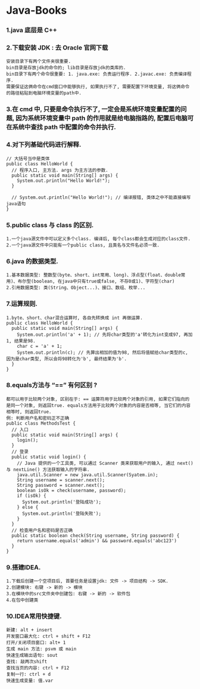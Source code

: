 # Java-Books

### 1.java 底层是 C++
### 2.下载安装 JDK : 去 Oracle 官网下载
```
安装目录下有两个文件夹很重要.
bin目录是存放jdk的命令的; lib目录是存放jdk的类库的.
bin目录下有两个命令很重要: 1. java.exe: 负责运行程序. 2.javac.exe: 负责编译程序.
需要保证这俩命令在cmd窗口中能够执行, 如果执行不了, 需要配置下环境变量, 将这俩命令的路径粘贴到电脑环境变量的path中.
```
### 3.在 cmd 中, 只要是命令执行不了, 一定会是系统环境变量配置的问题, 因为系统环境变量中 path 的作用就是给电脑指路的, 配置后电脑可在系统中查找 path 中配置的命令并执行.
### 4.对下列基础代码进行解释.
```
// 大括号当中是类体
public class HelloWorld {
  // 程序入口, 主方法. args 为主方法的参数.
  public static void main(String[] args) {
    System.out.println("Hello World!");
  }

  // System.out.println("Hello World!"); // 编译报错, 类体之中不能直接编写java语句
}
```
### 5.public class 与 class 的区别.
```
1.一个java源文件中可以定义多个class. 编译后, 每个class都会生成对应的class文件.
2.一个java源文件中只能有一个public class, 且类名与文件名必须一致.
```
### 6.java 的数据类型.
```
1.基本数据类型: 整数型(byte、short、int常用、long)、浮点型(float、double常用)、布尔型(boolean, 在java中只有true或false, 不存0或1)、字符型(char)
2.引用数据类型: 类(String、Object...)、接口、数组、枚举...
```
### 7.运算规则.
```
1.byte、short、char混合运算时, 各自先转换成 int 再做运算.
public class HelloWorld {
  public static void main(String[] args) {
    System.out.println('a' + 1); // 先将char类型的'a'转化为int变成97, 再加1, 结果是98.
    char c = 'a' + 1;
    System.out.println(c); // 先算出相加的值为98, 然后将值赋给char类型的c, 因为是char类型, 所以会将98转化为'b', 最终结果为'b'.
  }
}
```
### 8.equals方法与 “==” 有何区别 ?
```
都可以用于比较两个对象, 区别在于: == 运算符用于比较两个对象的引用, 如果它们指向的是同一个对象, 则返回true. equals方法用于比较两个对象的内容是否相等, 当它们的内容相等时, 则返回true.
例: 判断用户名和密码正不正确
public class MethodsTest {
  // 入口
  public static void main(String[] args) {
    login();
  }
  // 登录
  public static void login() {
    // Java 提供的一个工具类, 可以通过 Scanner 类来获取用户的输入, 通过 next() 与 nextLine() 方法获取输入的字符串.
    java.util.Scanner = new java.util.Scanner(Syatem.in);
    String username = scanner.next();
    String password = scanner.next();
    boolean isOk = check(username, password);
    if (isOk) {
      System.out.println('登陆成功');
    } else {
      System.out.println('登陆失败');
    }
  }
  // 检查用户名和密码是否正确
  public static boolean check(String username, String password) {
    return username.equals('admin') && password.equals('abc123')
  }
}
```
### 9.搭建IDEA.
```
1.下载后创建一个空项目后, 首要任务是设置jdk: 文件 -> 项目结构 -> SDK.
2.创建模块: 右键 -> 新的 -> 模块
3.在模块中的src文件夹中创建包: 右键 -> 新的 -> 软件包
4.在包中创建类
```
### 10.IDEA常用快捷键.
```
新建: alt + insert
开发窗口最大化: ctrl + shift + F12
打开/关闭项目窗口: alt+ 1
生成 main 方法: psvm 或 main
快速生成输出语句: sout
查找: 敲两次shift
查找当页的内容: ctrl + F12
复制一行: ctrl + d
快速生成变量: 值.var
```
